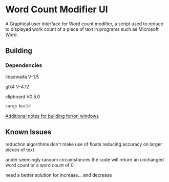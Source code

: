 # Word Count Modifier UI

A Graphical user interface for Word count modifier, a script used to reduce to displayed work count of a piece of text in programs such as Microsoft Word.

## Building

### Dependencies

libadwaita V-1.5

gtk4 V-4.12

clipboard V0.5.0

```bash
cargo build
```

[Additional notes for building for/on windows](https://gtk-rs.org/gtk4-rs/stable/latest/book/installation_windows.html)


## Known Issues

reduction algorithms don't make use of floats reducing accuracy on larger pieces of text

under seemingly random circumstances the code will return an unchanged word count or a word count of 0

need a better solution for increase... and decrease